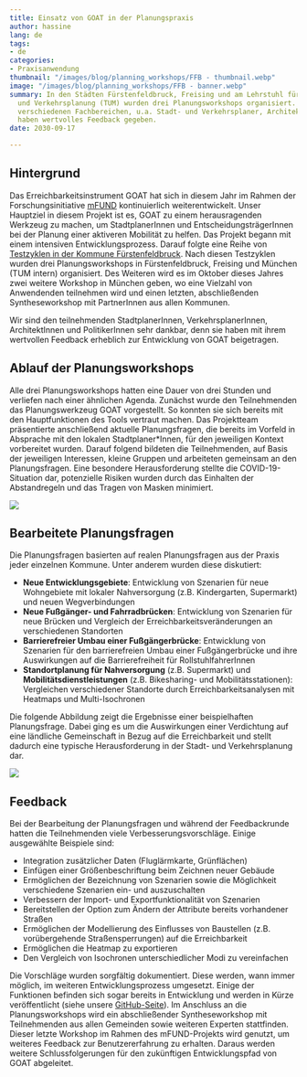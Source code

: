 ```yaml
---
title: Einsatz von GOAT in der Planungspraxis
author: hassine
lang: de
tags:
- de
categories:
- Praxisanwendung
thumbnail: "/images/blog/planning_workshops/FFB - thumbnail.webp"
image: "/images/blog/planning_workshops/FFB - banner.webp"
summary: In den Städten Fürstenfeldbruck, Freising und am Lehrstuhl für Siedlungsstruktur
  und Verkehrsplanung (TUM) wurden drei Planungsworkshops organisiert. Experten aus
  verschiedenen Fachbereichen, u.a. Stadt- und Verkehrsplaner, Architekten und Politiker
  haben wertvolles Feedback gegeben.
date: 2030-09-17

---
```

## Hintergrund

Das Erreichbarkeitsinstrument GOAT hat sich in diesem Jahr im Rahmen der Forschungsinitiative [mFUND](https://www.bmvi.de/DE/Themen/Digitales/mFund/Ueberblick/ueberblick.html) kontinuierlich weiterentwickelt. Unser Hauptziel in diesem Projekt ist es, GOAT zu einem herausragenden Werkzeug zu machen, um StadtplanerInnen und EntscheidungsträgerInnen bei der Planung einer aktiveren Mobilität zu helfen. Das Projekt begann mit einem intensiven Entwicklungsprozess. Darauf folgte eine Reihe von [Testzyklen in der Kommune Fürstenfeldbruck](../2020-05-25-testcycles). Nach diesen Testzyklen wurden drei Planungsworkshops in Fürstenfeldbruck, Freising und München (TUM intern) organisiert. Des Weiteren wird es im Oktober dieses Jahres zwei weitere Workshop in München geben, wo eine Vielzahl von Anwendenden teilnehmen wird und einen letzten, abschließenden Syntheseworkshop mit PartnerInnen aus allen Kommunen.

Wir sind den teilnehmenden StadtplanerInnen, VerkehrsplanerInnen, ArchitektInnen und PolitikerInnen sehr dankbar, denn sie haben mit ihrem wertvollen Feedback erheblich zur Entwicklung von GOAT beigetragen.

## Ablauf der Planungsworkshops

Alle drei Planungsworkshops hatten eine Dauer von drei Stunden und verliefen nach einer ähnlichen Agenda. Zunächst wurde den Teilnehmenden das Planungswerkzeug GOAT vorgestellt. So konnten sie sich bereits mit den Hauptfunktionen des Tools vertraut machen. Das Projektteam präsentierte anschließend aktuelle Planungsfragen, die bereits im Vorfeld in Absprache mit den lokalen Stadtplaner*Innen, für den jeweiligen Kontext vorbereitet wurden. Darauf folgend bildeten die Teilnehmenden, auf Basis der jeweiligen Interessen, kleine Gruppen und arbeiteten gemeinsam an den Planungsfragen. Eine besondere Herausforderung stellte die COVID-19-Situation dar, potenzielle Risiken wurden durch das Einhalten der Abstandregeln und das Tragen von Masken minimiert.

![](/images/blog/planning_workshops/images_FR_FFB.png)

## Bearbeitete Planungsfragen

Die Planungsfragen basierten auf realen Planungsfragen aus der Praxis jeder einzelnen Kommune. Unter anderem wurden diese diskutiert:

* **Neue Entwicklungsgebiete**: Entwicklung von Szenarien für neue Wohngebiete mit lokaler Nahversorgung (z.B. Kindergarten, Supermarkt) und neuen Wegverbindungen
* **Neue Fußgänger- und Fahrradbrücken**: Entwicklung von Szenarien für neue Brücken und Vergleich der Erreichbarkeitsveränderungen an verschiedenen Standorten
* **Barrierefreier Umbau einer Fußgängerbrücke**: Entwicklung von Szenarien für den barrierefreien Umbau einer Fußgängerbrücke und ihre Auswirkungen auf die Barrierefreiheit für RollstuhlfahrerInnen
* **Standortplanung für Nahversorgung** (z.B. Supermarkt) und **Mobilitätsdienstleistungen** (z.B. Bikesharing- und Mobilitätsstationen): Vergleichen verschiedener Standorte durch Erreichbarkeitsanalysen mit Heatmaps und Multi-Isochronen

Die folgende Abbildung zeigt die Ergebnisse einer beispielhaften Planungsfrage. Dabei ging es um die Auswirkungen einer Verdichtung auf eine ländliche Gemeinschaft in Bezug auf die Erreichbarkeit und stellt dadurch eine typische Herausforderung in der Stadt- und Verkehrsplanung dar.

![](/images/blog/planning_workshops/Blogpost_planning_workshop_graphic_de.png)

## Feedback

Bei der Bearbeitung der Planungsfragen und während der Feedbackrunde hatten die Teilnehmenden viele Verbesserungsvorschläge.
Einige ausgewählte Beispiele sind:

* Integration zusätzlicher Daten (Fluglärmkarte, Grünflächen)
* Einfügen einer Größenbeschriftung beim Zeichnen neuer Gebäude
* Ermöglichen der Bezeichnung von Szenarien sowie die Möglichkeit verschiedene Szenarien ein- und auszuschalten
* Verbessern der Import- und Exportfunktionalität von Szenarien
* Bereitstellen der Option zum Ändern der Attribute bereits vorhandener Straßen
* Ermöglichen der Modellierung des Einflusses von Baustellen (z.B. vorübergehende Straßensperrungen) auf die Erreichbarkeit
* Ermöglichen die Heatmap zu exportieren
* Den Vergleich von Isochronen unterschiedlicher Modi zu vereinfachen

Die Vorschläge wurden sorgfältig dokumentiert. Diese werden, wann immer möglich, im weiteren Entwicklungsprozess umgesetzt. Einige der Funktionen befinden sich sogar bereits in Entwicklung und werden in Kürze veröffentlicht (siehe unsere [GitHub-Seite](https://github.com/goat-community/goat)). Im Anschluss an die Planungsworkshops wird ein abschließender Syntheseworkshop mit Teilnehmenden aus allen Gemeinden sowie weiteren Experten stattfinden. Dieser letzte Workshop im Rahmen des mFUND-Projekts wird genutzt, um weiteres Feedback zur Benutzererfahrung zu erhalten. Daraus werden weitere Schlussfolgerungen für den zukünftigen Entwicklungspfad von GOAT abgeleitet.